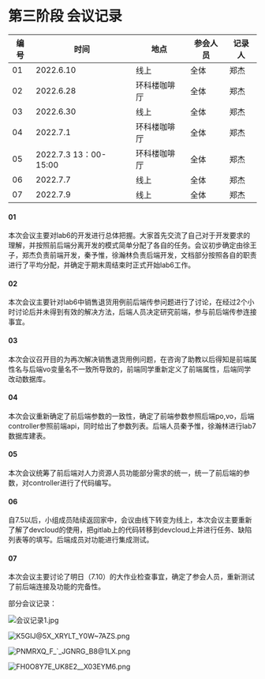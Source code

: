 # 第三阶段 会议记录

| 编号 | 时间                     | 地点         | 参会人员 | 记录人 |
| ---- | ------------------------ | ------------ | -------- | ------ |
| 01   | 2022.6.10                | 线上         | 全体     | 郑杰   |
| 02   | 2022.6.28                | 环科楼咖啡厅 | 全体     | 郑杰   |
| 03   | 2022.6.30                | 线上         | 全体     | 郑杰   |
| 04   | 2022.7.1                 | 环科楼咖啡厅 | 全体     | 郑杰   |
| 05   | 2022.7.3    13：00-15:00 | 环科楼咖啡厅 | 全体     | 郑杰   |
| 06   | 2022.7.7                 | 线上         | 全体     | 郑杰   |
| 07   | 2022.7.9                 | 线上         | 全体     | 郑杰   |

#### 01

本次会议主要对lab6的开发进行总体把握。大家首先交流了自己对于开发要求的理解，并按照前后端分离开发的模式简单分配了各自的任务。会议初步确定由徐王子，郑杰负责前端开发，秦予惟，徐瀚林负责后端开发，文档部分按照各自的职责进行了平均分配，并确定于期末周结束时正式开始lab6工作。

#### 02

本次会议主要针对lab6中销售退货用例前后端传参问题进行了讨论，在经过2个小时讨论后并未得到有效的解决方法，后端人员决定研究前端，参与前后端传参连接事宜。

#### 03

本次会议召开目的为再次解决销售退货用例问题，在咨询了助教以后得知是前端属性名与后端vo变量名不一致所导致的，前端同学重新定义了前端属性，后端同学改动数据库。

#### 04

本次会议重新确定了前后端参数的一致性，确定了前端参数参照后端po,vo，后端controller参照前端api，同时给出了参数列表。后端人员秦予惟，徐瀚林进行lab7数据库建表。

#### 05

本次会议统筹了前后端对人力资源人员功能部分需求的统一，统一了前后端的参数，对controller进行了代码编写。

#### 06

自7.5以后，小组成员陆续返回家中，会议由线下转变为线上，本次会议主要重新了解了devcloud的使用，把gitlab上的代码转移到devcloud上并进行任务、缺陷列表等的填写。后端成员对功能进行集成测试。

#### 07

本次会议主要讨论了明日（7.10）的大作业检查事宜，确定了参会人员，重新测试了前后端连接及功能的完备性。



部分会议记录：

![会议记录1.jpg](https://s2.loli.net/2022/07/09/JpFYlZTi6XzoqkO.jpg)

![K5GIJ@5X_XRYLT_Y0W~7AZS.png](https://s2.loli.net/2022/07/09/sCIwQhiNjgbmA3r.png)

![PNMRXQ_F_`_JGNRG_B8@1LX.png](https://s2.loli.net/2022/07/09/JaLpt69QkeY3T2r.png)

![FH0O8Y7E_UK8E2__X03EYM6.png](https://s2.loli.net/2022/07/09/M8wlNt4DbJAPu1x.png)

